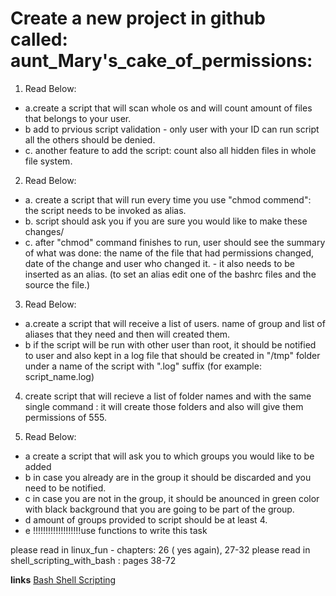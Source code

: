 # Create a new project in github called: aunt_Mary's_cake_of_permissions:

1. Read Below:

- a.create a script that will scan whole os and will count amount of files that belongs to your user.
- b add to prvious script validation - only user with your ID can run script all the others should be denied.
- c. another feature to add the script: count also all hidden files in whole file system.

2. Read Below:

- a. create a script that will run every time you use "chmod commend": the script needs to be invoked as alias.
- b. script should ask you if you are sure you would like to make these changes/
- c. after "chmod" command finishes to run, user should see the summary of what was done: the name of the file that had permissions changed, date of the change and user who changed it. - it also needs to be inserted as an alias. (to set an alias edit one of the bashrc files and the source the file.)

3. Read Below:

- a.create a script that will receive a list of users. name of group  and list of aliases that they need and then will  created them.
- b if the script will be run with other user than root, it should be notified to user and also kept in a log file that should be created in "/tmp" folder under a name of the script with ".log" suffix  (for example: script_name.log)

4. create script that will recieve a list of folder names and with the same single command : it will create those folders and also will give them permissions of 555.

5. Read Below:

- a create a script that will ask you to which groups you would like to be added
- b in case you already are in the group it should be discarded and you need to be notified.
- c in case you are not in the group, it should be anounced in green color with black background that you are going to be part of the group.
- d amount of groups provided to script should be at least 4.
- e !!!!!!!!!!!!!!!!!!!use functions to write this task

please read in linux_fun - chapters: 26 ( yes again), 27-32
please read in shell_scripting_with_bash : pages 38-72

**links**
[Bash Shell Scripting](https://en.wikibooks.org/wiki/Bash_Shell_Scripting)
